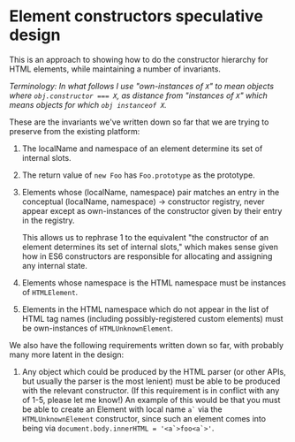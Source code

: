 # Element constructors speculative design

This is an approach to showing how to do the constructor hierarchy for HTML elements, while maintaining a number of invariants.

_Terminology: In what follows I use "own-instances of `X`" to mean objects where `obj.constructor === X`, as distance from "instances of `X`" which means objects for which `obj instanceof X`._

These are the invariants we've written down so far that we are trying to preserve from the existing platform:

1.  The localName and namespace of an element determine its set of internal slots.

2.  The return value of `new Foo` has `Foo.prototype` as the prototype.

3. Elements whose (localName, namespace) pair matches an entry in the conceptual (localName, namespace) → constructor registry, never appear except as own-instances of the constructor given by their entry in the registry.

   This allows us to rephrase 1 to the equivalent "the constructor of an element determines its set of internal slots," which makes sense given how in ES6 constructors are responsible for allocating and assigning any internal state.

4. Elements whose namespace is the HTML namespace must be instances of `HTMLElement`.

5. Elements in the HTML namespace which do not appear in the list of HTML tag names (including possibly-registered custom elements) must be own-instances of `HTMLUnknownElement`.

We also have the following requirements written down so far, with probably many more latent in the design:

1. Any object which could be produced by the HTML parser (or other APIs, but usually the parser is the most lenient) must be able to be produced with the relevant constructor. (If this requirement is in conflict with any of 1-5, please let me know!) An example of this would be that you must be able to create an Element with local name `` a` `` via the `HTMLUnknownElement` constructor, since such an element comes into being via `` document.body.innerHTML = '<a`>foo<a`>' ``.
